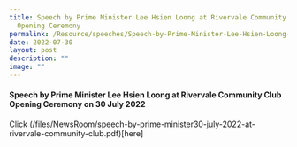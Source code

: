 ```yaml
---
title: Speech by Prime Minister Lee Hsien Loong at Rivervale Community Club
  Opening Ceremony
permalink: /Resource/speeches/Speech-by-Prime-Minister-Lee-Hsien-Loong-at-Rivervale-Community-Club/
date: 2022-07-30
layout: post
description: ""
image: ""
---
```

#### Speech by Prime Minister Lee Hsien Loong at Rivervale Community Club Opening Ceremony on 30 July 2022


Click (/files/NewsRoom/speech-by-prime-minister30-july-2022-at-rivervale-community-club.pdf)[here]